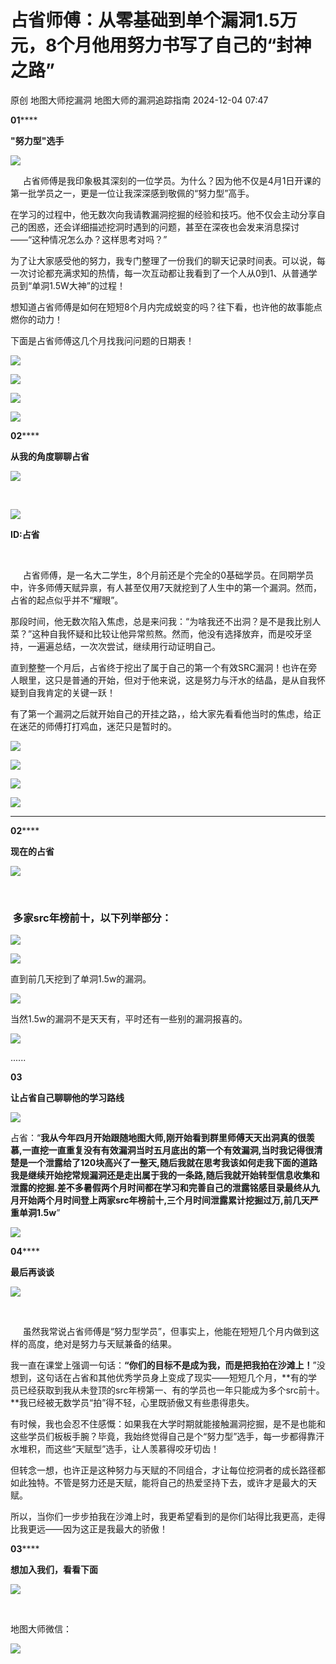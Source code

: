 #  占省师傅：从零基础到单个漏洞1.5万元，8个月他用努力书写了自己的“封神之路”   
原创 地图大师挖漏洞  地图大师的漏洞追踪指南   2024-12-04 07:47  
  
**01******  
  
**"努力型"选手**  
  
![](https://mmbiz.qpic.cn/mmbiz_jpg/GHet7yDwHiaNgjJhq0X1MBVREAiag5XFqcS6aZGzBicpUo3SMP8eSYIInn5j2sLCkHPG6qbAepasiakJ6XTpnq5pEA/640?wx_fmt=jpeg&from=appmsg "")  
  
  
  
     占省师傅是我印象极其深刻的一位学员。为什么？因为他不仅是4月1日开课的第一批学员之一，更是一位让我深深感到敬佩的“努力型”高手。  
  
在学习的过程中，他无数次向我请教漏洞挖掘的经验和技巧。他不仅会主动分享自己的困惑，还会详细描述挖洞时遇到的问题，甚至在深夜也会发来消息探讨——“这种情况怎么办？这样思考对吗？”  
  
为了让大家感受他的努力，我专门整理了一份我们的聊天记录时间表。可以说，每一次讨论都充满求知的热情，每一次互动都让我看到了一个人从0到1、从普通学员到“单洞1.5W大神”的过程！  
  
想知道占省师傅是如何在短短8个月内完成蜕变的吗？往下看，也许他的故事能点燃你的动力！  
  
  
下面是占省师傅这几个月找我问问题的日期表！  
  
  
  
![](https://mmbiz.qpic.cn/mmbiz_png/GHet7yDwHiaMPXRBcLMibIFFScqvGttE9S2X7AhDx10SBxlHibTwRnf85iaKh7lmhRc2eic0Z3nhchd1DPOGQqnxD0g/640?wx_fmt=png&from=appmsg "")  
  
  
![](https://mmbiz.qpic.cn/mmbiz_png/GHet7yDwHiaMPXRBcLMibIFFScqvGttE9SzRbLCXqqibmtfDBjwPiaugONRkCHILpZekHFq2y5iaHLXXFiarw5ibK8yRg/640?wx_fmt=png&from=appmsg "")  
  
![](https://mmbiz.qpic.cn/mmbiz_png/GHet7yDwHiaMPXRBcLMibIFFScqvGttE9SSz1oMhsY9SpRoiasnATtt0zicvTgHNYvUsIL4pL4xO5ej6nKibRxyQGPA/640?wx_fmt=png&from=appmsg "")  
  
![](https://mmbiz.qpic.cn/mmbiz_png/GHet7yDwHiaMPXRBcLMibIFFScqvGttE9Sh42oJ9Bnc0kCiaxp0LzwCCFw1qPxJtn0D13XIUe5XdYT6P6IEibfvOdQ/640?wx_fmt=png&from=appmsg "")  
  
  
  
**02******  
  
**从我的角度聊聊占省**  
  
![](https://mmbiz.qpic.cn/mmbiz_jpg/GHet7yDwHiaNgjJhq0X1MBVREAiag5XFqcS6aZGzBicpUo3SMP8eSYIInn5j2sLCkHPG6qbAepasiakJ6XTpnq5pEA/640?wx_fmt=jpeg&from=appmsg "")  
  
  
       
  
![](https://mmbiz.qpic.cn/mmbiz_jpg/GHet7yDwHiaMPXRBcLMibIFFScqvGttE9SFhUwTY7GNibFu7xrLJbkxfgwW93tDiaHNHmULSWSEFBYlylpGZ9V3Icw/640?wx_fmt=jpeg&from=appmsg "")  
  
**ID:占省**  
  
     
  
     占省师傅，是一名大二学生，8个月前还是个完全的0基础学员。在同期学员中，许多师傅天赋异禀，有人甚至仅用7天就挖到了人生中的第一个漏洞。然而，占省的起点似乎并不“耀眼”。  
  
那段时间，他无数次陷入焦虑，总是来问我：“为啥我还不出洞？是不是我比别人菜？”这种自我怀疑和比较让他异常煎熬。然而，他没有选择放弃，而是咬牙坚持，一遍遍总结，一次次尝试，继续用行动证明自己。  
  
直到整整一个月后，占省终于挖出了属于自己的第一个有效SRC漏洞！也许在旁人眼里，这只是普通的开始，但对于他来说，这是努力与汗水的结晶，是从自我怀疑到自我肯定的关键一跃！  
  
  
有了第一个漏洞之后就开始自己的开挂之路，，给大家先看看他当时的焦虑，给正在迷茫的师傅打打鸡血，迷茫只是暂时的。  
  
![](https://mmbiz.qpic.cn/mmbiz_png/GHet7yDwHiaMPXRBcLMibIFFScqvGttE9Sk5t6lDUTQw0S1KQqricXzIa2hicEklrPBBGlybRBqWRlxyLf4sVMHEUA/640?wx_fmt=png&from=appmsg "")  
  
  
![](https://mmbiz.qpic.cn/mmbiz_png/GHet7yDwHiaMPXRBcLMibIFFScqvGttE9S5BItkpUmJE2LKicSKpoYdU5f4icf0iahuZlCjUnkwdK6Xk8a6SH3T8eUg/640?wx_fmt=png&from=appmsg "")  
  
  
![](https://mmbiz.qpic.cn/mmbiz_png/GHet7yDwHiaMPXRBcLMibIFFScqvGttE9SMSt3x7JcBialKAliazT5UuyL9x7XNXq0YeL3np2eZECVf8Qg7SB8twgw/640?wx_fmt=png&from=appmsg "")  
  
  
![](https://mmbiz.qpic.cn/mmbiz_png/GHet7yDwHiaMPXRBcLMibIFFScqvGttE9S9XM8ic1dAH8fkQGRdcUQZpMCXkEuddicrm0qfiblU8vQzdZzVleys27ew/640?wx_fmt=png&from=appmsg "")  
  
  
****  
**02******  
  
**现在的占省**  
  
![](https://mmbiz.qpic.cn/mmbiz_jpg/GHet7yDwHiaNgjJhq0X1MBVREAiag5XFqcS6aZGzBicpUo3SMP8eSYIInn5j2sLCkHPG6qbAepasiakJ6XTpnq5pEA/640?wx_fmt=jpeg&from=appmsg "")  
  
  
       
  
###  多家src年榜前十，以下列举部分：  
  
![](https://mmbiz.qpic.cn/mmbiz_png/GHet7yDwHiaMPXRBcLMibIFFScqvGttE9St08ORZibfcAgiaSCEu7jHvMoutN2bpAW92DPoe2sBCmrcj40OicU5g8gQ/640?wx_fmt=png&from=appmsg "")  
  
  
![](https://mmbiz.qpic.cn/mmbiz_png/GHet7yDwHiaMPXRBcLMibIFFScqvGttE9S8qmCIgnaT5NkrMGT5LTCayNomjkUF5MQ9PyIJJqPr88d6ZMrHgtXrg/640?wx_fmt=png&from=appmsg "")  
  
  
直到前几天挖到了单洞1.5w的漏洞。  
  
  
![](https://mmbiz.qpic.cn/mmbiz_jpg/GHet7yDwHiaMPXRBcLMibIFFScqvGttE9S4oHdic9HNTwyGiaRPd6MadKBocjgAkno3INl77EydtXalkY8qwPh6a6g/640?wx_fmt=jpeg&from=appmsg "")  
  
  
当然1.5w的漏洞不是天天有，平时还有一些别的漏洞报喜的。  
  
  
![](https://mmbiz.qpic.cn/mmbiz_png/GHet7yDwHiaMPXRBcLMibIFFScqvGttE9SRoQCa0Fd5icoCKRCNQzmoEv9QaZtoZAYic4TfxiaVXq4BOVBz12PrcdQg/640?wx_fmt=png&from=appmsg "")  
  
  
......  
  
  
**03**  
  
**让占省自己聊聊他的学习路线**  
  
![](https://mmbiz.qpic.cn/mmbiz_jpg/GHet7yDwHiaPyDWqtEulib0go1oJCxktoBHGhlFYb6fM9SZP9k7NJIkqanQdJcepv2amr9l4B0ib0zZsIEdVoS2kw/640?wx_fmt=other&wxfrom=5&wx_lazy=1&wx_co=1&tp=webp "")  
  
  
占省：“**我从今年四月开始跟随地图大师,刚开始看到群里师傅天天出洞真的很羡慕,一直挖一直重复没有有效漏洞当时五月底出的第一个有效漏洞,当时我记得很清楚是一个泄露给了120块高兴了一整天,随后我就在思考我该如何走我下面的道路我是继续开始挖常规漏洞还是走出属于我的一条路,随后我就开始转型信息收集和泄露的挖掘.差不多暑假两个月时间都在学习和完善自己的泄露铭感目录最终从九月开始两个月时间登上两家src年榜前十,三个月时间泄露累计挖掘过万,前几天严重单洞1.5w**”  
  
![](https://mmbiz.qpic.cn/mmbiz_png/GHet7yDwHiaMPXRBcLMibIFFScqvGttE9SdKibn93X07KQFs1EEdFGHhaXCd6w6j5hlToXib49FQfibfgaZqAomMLKA/640?wx_fmt=png&from=appmsg "")  
  
**04******  
  
**最后再谈谈**  
  
![](https://mmbiz.qpic.cn/mmbiz_jpg/GHet7yDwHiaNgjJhq0X1MBVREAiag5XFqcS6aZGzBicpUo3SMP8eSYIInn5j2sLCkHPG6qbAepasiakJ6XTpnq5pEA/640?wx_fmt=jpeg&from=appmsg "")  
  
  
     
  
     虽然我常说占省师傅是“努力型学员”，但事实上，他能在短短几个月内做到这样的高度，绝对是努力与天赋兼备的结果。  
  
我一直在课堂上强调一句话：**“你们的目标不是成为我，而是把我拍在沙滩上！**”没想到，这句话在占省和其他优秀学员身上变成了现实——短短几个月，**有的学员已经获取到我从未登顶的src年榜第一、有的学员也一年只能成为多个src前十。**我已经被无数学员“拍”得不轻，心里既骄傲又有些患得患失。  
  
有时候，我也会忍不住感慨：如果我在大学时期就能接触漏洞挖掘，是不是也能和这些学员们板板手腕？毕竟，我始终觉得自己是个“努力型”选手，每一步都得靠汗水堆积，而这些“天赋型”选手，让人羡慕得咬牙切齿！  
  
但转念一想，也许正是这种努力与天赋的不同组合，才让每位挖洞者的成长路径都如此独特。不管是努力还是天赋，能将自己的热爱坚持下去，或许才是最大的天赋。  
  
所以，当你们一步步拍我在沙滩上时，我更希望看到的是你们站得比我更高，走得比我更远——因为这正是我最大的骄傲！  
  
  
  
**03******  
  
**想加入我们，看看下面**  
  
![](https://mmbiz.qpic.cn/mmbiz_jpg/GHet7yDwHiaNgjJhq0X1MBVREAiag5XFqcS6aZGzBicpUo3SMP8eSYIInn5j2sLCkHPG6qbAepasiakJ6XTpnq5pEA/640?wx_fmt=jpeg&from=appmsg "")  
  
  
       
  
地图大师微信：  
  
![](https://mmbiz.qpic.cn/mmbiz_png/GHet7yDwHiaPs6YYV2NFpVibHiaaicDWbZph5d2TskHKKG0JPQvPxceiacFZr4Rjiaa1aqvu3EmhADPPzqbTyF6CI8ibw/640?wx_fmt=other&from=appmsg&tp=webp&wxfrom=5&wx_lazy=1&wx_co=1 "")  
  
